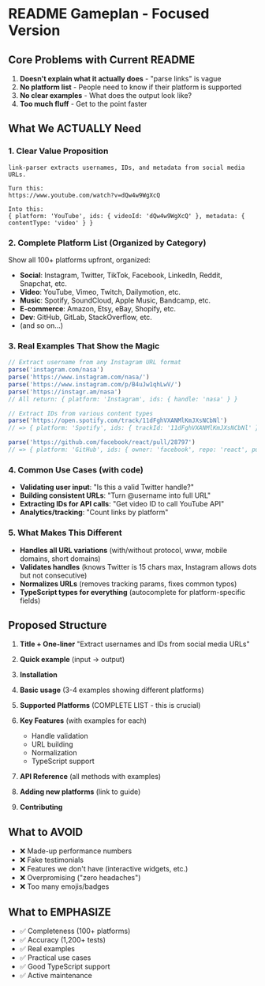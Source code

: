 # README Gameplan - Focused Version

## Core Problems with Current README
1. **Doesn't explain what it actually does** - "parse links" is vague
2. **No platform list** - People need to know if their platform is supported
3. **No clear examples** - What does the output look like?
4. **Too much fluff** - Get to the point faster

## What We ACTUALLY Need

### 1. Clear Value Proposition
```
link-parser extracts usernames, IDs, and metadata from social media URLs.

Turn this:
https://www.youtube.com/watch?v=dQw4w9WgXcQ

Into this:
{ platform: 'YouTube', ids: { videoId: 'dQw4w9WgXcQ' }, metadata: { contentType: 'video' } }
```

### 2. Complete Platform List (Organized by Category)
Show all 100+ platforms upfront, organized:
- **Social**: Instagram, Twitter, TikTok, Facebook, LinkedIn, Reddit, Snapchat, etc.
- **Video**: YouTube, Vimeo, Twitch, Dailymotion, etc.
- **Music**: Spotify, SoundCloud, Apple Music, Bandcamp, etc.
- **E-commerce**: Amazon, Etsy, eBay, Shopify, etc.
- **Dev**: GitHub, GitLab, StackOverflow, etc.
- (and so on...)

### 3. Real Examples That Show the Magic
```typescript
// Extract username from any Instagram URL format
parse('instagram.com/nasa')
parse('https://www.instagram.com/nasa/')  
parse('https://www.instagram.com/p/B4uJw1qhLwV/')
parse('https://instagr.am/nasa')
// All return: { platform: 'Instagram', ids: { handle: 'nasa' } }

// Extract IDs from various content types
parse('https://open.spotify.com/track/11dFghVXANMlKmJXsNCbNl')
// => { platform: 'Spotify', ids: { trackId: '11dFghVXANMlKmJXsNCbNl' } }

parse('https://github.com/facebook/react/pull/28797')  
// => { platform: 'GitHub', ids: { owner: 'facebook', repo: 'react', pullNumber: '28797' } }
```

### 4. Common Use Cases (with code)
- **Validating user input**: "Is this a valid Twitter handle?"
- **Building consistent URLs**: "Turn @username into full URL"
- **Extracting IDs for API calls**: "Get video ID to call YouTube API"
- **Analytics/tracking**: "Count links by platform"

### 5. What Makes This Different
- **Handles all URL variations** (with/without protocol, www, mobile domains, short domains)
- **Validates handles** (knows Twitter is 15 chars max, Instagram allows dots but not consecutive)
- **Normalizes URLs** (removes tracking params, fixes common typos)
- **TypeScript types for everything** (autocomplete for platform-specific fields)

## Proposed Structure

1. **Title + One-liner**
   "Extract usernames and IDs from social media URLs"

2. **Quick example** (input → output)

3. **Installation**

4. **Basic usage** (3-4 examples showing different platforms)

5. **Supported Platforms** (COMPLETE LIST - this is crucial)

6. **Key Features** (with examples for each)
   - Handle validation
   - URL building  
   - Normalization
   - TypeScript support

7. **API Reference** (all methods with examples)

8. **Adding new platforms** (link to guide)

9. **Contributing**

## What to AVOID
- ❌ Made-up performance numbers
- ❌ Fake testimonials  
- ❌ Features we don't have (interactive widgets, etc.)
- ❌ Overpromising ("zero headaches")
- ❌ Too many emojis/badges

## What to EMPHASIZE
- ✅ Completeness (100+ platforms)
- ✅ Accuracy (1,200+ tests)
- ✅ Real examples
- ✅ Practical use cases
- ✅ Good TypeScript support
- ✅ Active maintenance